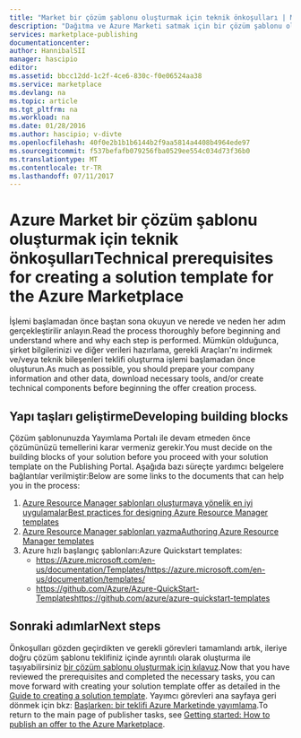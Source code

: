 ```yaml
---
title: "Market bir çözüm şablonu oluşturmak için teknik önkoşulları | Microsoft Docs"
description: "Dağıtma ve Azure Marketi satmak için bir çözüm şablonu oluşturmak için gereksinimleri anlama"
services: marketplace-publishing
documentationcenter: 
author: HannibalSII
manager: hascipio
editor: 
ms.assetid: bbcc12dd-1c2f-4ce6-830c-f0e06524aa38
ms.service: marketplace
ms.devlang: na
ms.topic: article
ms.tgt_pltfrm: na
ms.workload: na
ms.date: 01/28/2016
ms.author: hascipio; v-divte
ms.openlocfilehash: 40f0e2b1b1b6144b2f9aa5814a4408b4964ede97
ms.sourcegitcommit: f537befafb079256fba0529ee554c034d73f36b0
ms.translationtype: MT
ms.contentlocale: tr-TR
ms.lasthandoff: 07/11/2017
---
```

# <a name="technical-prerequisites-for-creating-a-solution-template-for-the-azure-marketplace"></a><span data-ttu-id="3577a-103">Azure Market bir çözüm şablonu oluşturmak için teknik önkoşulları</span><span class="sxs-lookup"><span data-stu-id="3577a-103">Technical prerequisites for creating a solution template for the Azure Marketplace</span></span>
<span data-ttu-id="3577a-104">İşlemi başlamadan önce baştan sona okuyun ve nerede ve neden her adım gerçekleştirilir anlayın.</span><span class="sxs-lookup"><span data-stu-id="3577a-104">Read the process thoroughly before beginning and understand where and why each step is performed.</span></span> <span data-ttu-id="3577a-105">Mümkün olduğunca, şirket bilgilerinizi ve diğer verileri hazırlama, gerekli Araçları'nı indirmek ve/veya teknik bileşenleri teklifi oluşturma işlemi başlamadan önce oluşturun.</span><span class="sxs-lookup"><span data-stu-id="3577a-105">As much as possible, you should prepare your company information and other data, download necessary tools, and/or create technical components before beginning the offer creation process.</span></span>  

## <a name="developing-building-blocks"></a><span data-ttu-id="3577a-106">Yapı taşları geliştirme</span><span class="sxs-lookup"><span data-stu-id="3577a-106">Developing building blocks</span></span>
<span data-ttu-id="3577a-107">Çözüm şablonunuzda Yayımlama Portalı ile devam etmeden önce çözümünüzü temellerini karar vermeniz gerekir.</span><span class="sxs-lookup"><span data-stu-id="3577a-107">You must decide on the building blocks of your solution before you proceed with your solution template on the Publishing Portal.</span></span> <span data-ttu-id="3577a-108">Aşağıda bazı süreçte yardımcı belgelere bağlantılar verilmiştir:</span><span class="sxs-lookup"><span data-stu-id="3577a-108">Below are some links to the documents that can help you in the process:</span></span>

1. [<span data-ttu-id="3577a-109">Azure Resource Manager şablonları oluşturmaya yönelik en iyi uygulamalar</span><span class="sxs-lookup"><span data-stu-id="3577a-109">Best practices for designing Azure Resource Manager templates</span></span>](../azure-resource-manager/best-practices-resource-manager-design-templates.md)
2. [<span data-ttu-id="3577a-110">Azure Resource Manager şablonları yazma</span><span class="sxs-lookup"><span data-stu-id="3577a-110">Authoring Azure Resource Manager templates</span></span>](../azure-resource-manager/resource-group-authoring-templates.md)
3. <span data-ttu-id="3577a-111">Azure hızlı başlangıç şablonları:</span><span class="sxs-lookup"><span data-stu-id="3577a-111">Azure Quickstart templates:</span></span>
   * [<span data-ttu-id="3577a-112">https://Azure.microsoft.com/en-us/documentation/Templates/</span><span class="sxs-lookup"><span data-stu-id="3577a-112">https://azure.microsoft.com/en-us/documentation/templates/</span></span>](https://azure.microsoft.com/documentation/templates/)
   * [<span data-ttu-id="3577a-113">https://github.com/Azure/Azure-QuickStart-Templates</span><span class="sxs-lookup"><span data-stu-id="3577a-113">https://github.com/azure/azure-quickstart-templates</span></span>](https://github.com/azure/azure-quickstart-templates)

## <a name="next-steps"></a><span data-ttu-id="3577a-114">Sonraki adımlar</span><span class="sxs-lookup"><span data-stu-id="3577a-114">Next steps</span></span>
<span data-ttu-id="3577a-115">Önkoşulları gözden geçirdikten ve gerekli görevleri tamamlandı artık, ileriye doğru çözüm şablonu teklifiniz içinde ayrıntılı olarak oluşturma ile taşıyabilirsiniz [bir çözüm şablonu oluşturmak için kılavuz](marketplace-publishing-solution-template-creation.md).</span><span class="sxs-lookup"><span data-stu-id="3577a-115">Now that you have reviewed the prerequisites and completed the necessary tasks, you can move forward with creating your solution template offer as detailed in the [Guide to creating a solution template](marketplace-publishing-solution-template-creation.md).</span></span> <span data-ttu-id="3577a-116">Yayımcı görevleri ana sayfaya geri dönmek için bkz: [Başlarken: bir teklifi Azure Marketinde yayımlama](marketplace-publishing-getting-started.md).</span><span class="sxs-lookup"><span data-stu-id="3577a-116">To return to the main page of publisher tasks, see [Getting started: How to publish an offer to the Azure Marketplace](marketplace-publishing-getting-started.md).</span></span>

[link-acct]:marketplace-publishing-accounts-creation-registration.md
